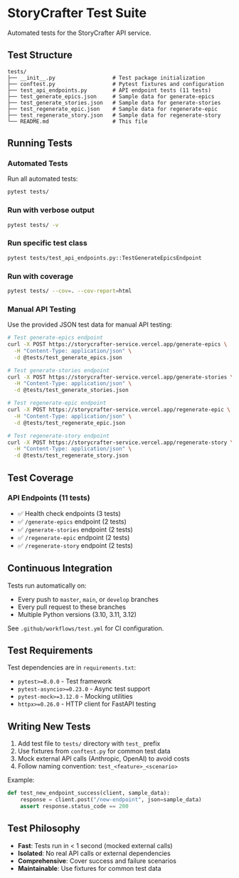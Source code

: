 # StoryCrafter Test Suite

Automated tests for the StoryCrafter API service.

## Test Structure

```
tests/
├── __init__.py                  # Test package initialization
├── conftest.py                  # Pytest fixtures and configuration
├── test_api_endpoints.py        # API endpoint tests (11 tests)
├── test_generate_epics.json     # Sample data for generate-epics
├── test_generate_stories.json   # Sample data for generate-stories
├── test_regenerate_epic.json    # Sample data for regenerate-epic
├── test_regenerate_story.json   # Sample data for regenerate-story
└── README.md                    # This file
```

## Running Tests

### Automated Tests

Run all automated tests:
```bash
pytest tests/
```

### Run with verbose output
```bash
pytest tests/ -v
```

### Run specific test class
```bash
pytest tests/test_api_endpoints.py::TestGenerateEpicsEndpoint
```

### Run with coverage
```bash
pytest tests/ --cov=. --cov-report=html
```

### Manual API Testing

Use the provided JSON test data for manual API testing:

```bash
# Test generate-epics endpoint
curl -X POST https://storycrafter-service.vercel.app/generate-epics \
  -H "Content-Type: application/json" \
  -d @tests/test_generate_epics.json

# Test generate-stories endpoint
curl -X POST https://storycrafter-service.vercel.app/generate-stories \
  -H "Content-Type: application/json" \
  -d @tests/test_generate_stories.json

# Test regenerate-epic endpoint
curl -X POST https://storycrafter-service.vercel.app/regenerate-epic \
  -H "Content-Type: application/json" \
  -d @tests/test_regenerate_epic.json

# Test regenerate-story endpoint
curl -X POST https://storycrafter-service.vercel.app/regenerate-story \
  -H "Content-Type: application/json" \
  -d @tests/test_regenerate_story.json
```

## Test Coverage

### API Endpoints (11 tests)
- ✅ Health check endpoints (3 tests)
- ✅ `/generate-epics` endpoint (2 tests)
- ✅ `/generate-stories` endpoint (2 tests)
- ✅ `/regenerate-epic` endpoint (2 tests)
- ✅ `/regenerate-story` endpoint (2 tests)

## Continuous Integration

Tests run automatically on:
- Every push to `master`, `main`, or `develop` branches
- Every pull request to these branches
- Multiple Python versions (3.10, 3.11, 3.12)

See `.github/workflows/test.yml` for CI configuration.

## Test Requirements

Test dependencies are in `requirements.txt`:
- `pytest>=8.0.0` - Test framework
- `pytest-asyncio>=0.23.0` - Async test support
- `pytest-mock>=3.12.0` - Mocking utilities
- `httpx>=0.26.0` - HTTP client for FastAPI testing

## Writing New Tests

1. Add test file to `tests/` directory with `test_` prefix
2. Use fixtures from `conftest.py` for common test data
3. Mock external API calls (Anthropic, OpenAI) to avoid costs
4. Follow naming convention: `test_<feature>_<scenario>`

Example:
```python
def test_new_endpoint_success(client, sample_data):
    response = client.post("/new-endpoint", json=sample_data)
    assert response.status_code == 200
```

## Test Philosophy

- **Fast**: Tests run in < 1 second (mocked external calls)
- **Isolated**: No real API calls or external dependencies
- **Comprehensive**: Cover success and failure scenarios
- **Maintainable**: Use fixtures for common test data
